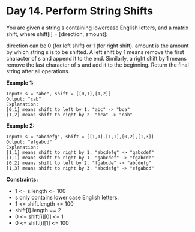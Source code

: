 Day 14. Perform String Shifts
===========

You are given a string s containing lowercase English letters, and a matrix shift, where shift[i] = [direction, amount]:

direction can be 0 (for left shift) or 1 (for right shift). 
amount is the amount by which string s is to be shifted.
A left shift by 1 means remove the first character of s and append it to the end.
Similarly, a right shift by 1 means remove the last character of s and add it to the beginning.
Return the final string after all operations.

**Example 1:**

    Input: s = "abc", shift = [[0,1],[1,2]]
    Output: "cab"
    Explanation: 
    [0,1] means shift to left by 1. "abc" -> "bca"
    [1,2] means shift to right by 2. "bca" -> "cab"

**Example 2:**

    Input: s = "abcdefg", shift = [[1,1],[1,1],[0,2],[1,3]]
    Output: "efgabcd"
    Explanation:  
    [1,1] means shift to right by 1. "abcdefg" -> "gabcdef"
    [1,1] means shift to right by 1. "gabcdef" -> "fgabcde"
    [0,2] means shift to left by 2. "fgabcde" -> "abcdefg"
    [1,3] means shift to right by 3. "abcdefg" -> "efgabcd"

**Constraints:**

* 1 <= s.length <= 100
* s only contains lower case English letters.
* 1 <= shift.length <= 100
* shift[i].length == 2
* 0 <= shift[i][0] <= 1
* 0 <= shift[i][1] <= 100
